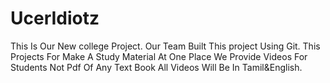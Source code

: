 # UcerIdiotz
This Is Our New college Project. Our Team Built This project Using Git. This Projects For Make A Study Material At One Place We Provide Videos For Students Not Pdf Of Any Text Book All Videos Will Be In Tamil&amp;English.
